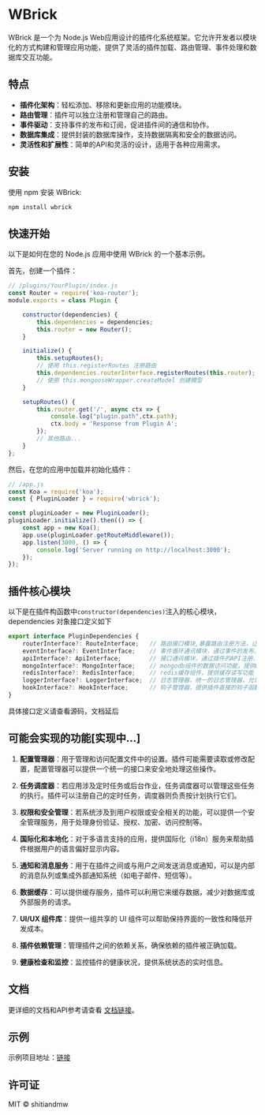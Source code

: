 # WBrick

WBrick 是一个为 Node.js Web应用设计的插件化系统框架。它允许开发者以模块化的方式构建和管理应用功能，提供了灵活的插件加载、路由管理、事件处理和数据库交互功能。

## 特点

- **插件化架构**：轻松添加、移除和更新应用的功能模块。
- **路由管理**：插件可以独立注册和管理自己的路由。
- **事件驱动**：支持事件的发布和订阅，促进插件间的通信和协作。
- **数据库集成**：提供封装的数据库操作，支持数据隔离和安全的数据访问。
- **灵活性和扩展性**：简单的API和灵活的设计，适用于各种应用需求。


## 安装

使用 npm 安装 WBrick:

```bash
npm install wbrick
```

## 快速开始
以下是如何在您的 Node.js 应用中使用 WBrick 的一个基本示例。

首先，创建一个插件：

```javascript
// /plugins/YourPlugin/index.js
const Router = require('koa-router');
module.exports = class Plugin {

    constructor(dependencies) {
        this.dependencies = dependencies;
        this.router = new Router();
    }

    initialize() {
        this.setupRoutes();
        // 使用 this.registerRoutes 注册路由
        this.dependencies.routerInterface.registerRoutes(this.router);
        // 使用 this.mongooseWrapper.createModel 创建模型
    }

    setupRoutes() {
        this.router.get('/', async ctx => {
            console.log("plugin.path",ctx.path);
            ctx.body = 'Response from Plugin A';
        });
        // 其他路由...
    }
};
```

然后，在您的应用中加载并初始化插件：

```javascript
// /app.js
const Koa = require('koa');
const { PluginLoader } = require('wbrick');

const pluginLoader = new PluginLoader();
pluginLoader.initialize().then(() => {
    const app = new Koa();
    app.use(pluginLoader.getRouteMiddleware());
    app.listen(3000, () => {
        console.log('Server running on http://localhost:3000');
    });
});

```
## 插件核心模块

以下是在插件构函数中`constructor(dependencies)`注入的核心模块，dependencies 对象接口定义如下

``` javascript 
export interface PluginDependencies {
    routerInterface?: RouteInterface;   // 路由接口模块,暴露路由注册方法，让每个插件可以拥有自己的路由
    eventInterface?: EventInterface;    // 事件循环通讯模块，通过事件的发布、订阅、取消订阅，实现插件之间的事件通讯机制，接口如下
    apiInterface?: ApiInterface;        // 接口通讯模块，通过插件的API注册、调用。实现插件之间的通讯
    mongoInterface?: MongoInterface;    // mongodb组件的数据访问功能，提供mongodb数据库管理功能
    redisInterface?: RedisInterface;    // redis缓存组件，提供缓存读写功能
    loggerInterface?: LoggerInterface;  // 日志管理器，统一的日志管理器，允许插件记录自己的日志
    hookInterface?: HookInterface;      // 钩子管理器，提供插件直接的钩子函数注册与触发
}
```

具体接口定义请查看源码，文档延后

## 可能会实现的功能[实现中...]

1. **配置管理器**：用于管理和访问配置文件中的设置。插件可能需要读取或修改配置，配置管理器可以提供一个统一的接口来安全地处理这些操作。

2. **任务调度器**：若应用涉及定时任务或后台作业，任务调度器可以管理这些任务的执行。插件可以注册自己的定时任务，调度器则负责按计划执行它们。

3. **权限和安全管理**：若系统涉及到用户权限或安全相关的功能，可以提供一个安全管理服务，用于处理身份验证、授权、加密、访问控制等。

4. **国际化和本地化**：对于多语言支持的应用，提供国际化（i18n）服务来帮助插件根据用户的语言偏好显示内容。

5. **通知和消息服务**：用于在插件之间或与用户之间发送消息或通知，可以是内部的消息队列或集成外部通知系统（如电子邮件、短信等）。

6. **数据缓存**：可以提供缓存服务，插件可以利用它来缓存数据，减少对数据库或外部服务的请求。

7. **UI/UX 组件库**：提供一组共享的 UI 组件可以帮助保持界面的一致性和降低开发成本。

8. **插件依赖管理**：管理插件之间的依赖关系，确保依赖的插件被正确加载。

9. **健康检查和监控**：监控插件的健康状况，提供系统状态的实时信息。

## 文档

更详细的文档和API参考请查看 [文档链接]()。

## 示例

示例项目地址：[链接](https://github.com/shitiandmw/wbrick-demo.git)

## 许可证

MIT © shitiandmw
